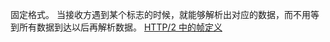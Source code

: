 固定格式。
当接收方遇到某个标志的时候，就能够解析出对应的数据，而不用等到所有数据到达以后再解析数据。
[HTTP/2 中的帧定义](https://halfrost.com/http2-http-frames-definitions/)